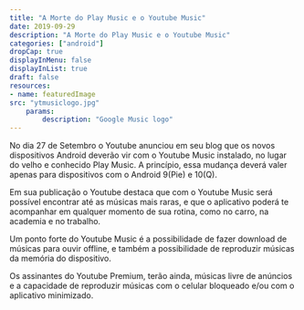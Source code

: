 ```yaml
---
title: "A Morte do Play Music e o Youtube Music"
date: 2019-09-29
description: "A Morte do Play Music e o Youtube Music"
categories: ["android"]
dropCap: true
displayInMenu: false
displayInList: true
draft: false
resources:
- name: featuredImage
src: "ytmusiclogo.jpg"
	params: 
		description: "Google Music logo"
---
```



No dia 27 de Setembro o Youtube anunciou em seu blog que os novos dispositivos Android deverão vir com o Youtube Music instalado, no lugar do velho e conhecido Play Music. A princípio, essa mudança deverá valer apenas para dispositivos com o Android 9(Pie) e 10(Q).

Em sua publicação o Youtube destaca que com o Youtube Music será possível encontrar até as músicas mais raras, e que o aplicativo poderá te acompanhar em qualquer momento de sua rotina, como no carro, na academia e no trabalho.

Um ponto forte do Youtube Music é a possibilidade de fazer download de músicas para ouvir offline, e também a possibilidade de reproduzir músicas da memória do dispositivo.

Os assinantes do Youtube Premium, terão ainda, músicas livre de anúncios e a capacidade de reproduzir músicas com o celular bloqueado e/ou com o aplicativo minimizado.

